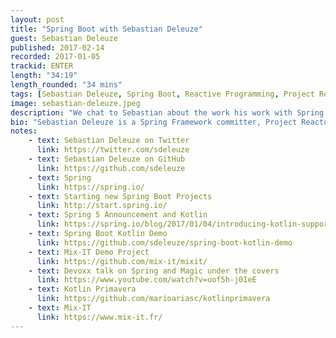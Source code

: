 ```yaml
---
layout: post
title: "Spring Boot with Sebastian Deleuze"
guest: Sebastian Deleuze
published: 2017-02-14
recorded: 2017-01-05
trackid: ENTER
length: "34:19" 
length_rounded: "34 mins" 
tags: [Sebastian Deleuze, Spring Boot, Reactive Programming, Project Reactor]
image: sebastian-deleuze.jpeg
description: "We chat to Sebastian about the work his work with Spring Boot, where Kotlin fits in, what features it brings for Spring Boot developers as well as other things he's working on."
bio: "Sebastian Deleuze is a Spring Framework committer, Project Reactor committer, organiser of Mix-IT conference and speaker"
notes: 
    - text: Sebastian Deleuze on Twitter
      link: https://twitter.com/sdeleuze
    - text: Sebastian Deleuze on GitHub
      link: https://github.com/sdeleuze
    - text: Spring  
      link: https://spring.io/
    - text: Starting new Spring Boot Projects
      link: http://start.spring.io/
    - text: Spring 5 Announcement and Kotlin 
      link: https://spring.io/blog/2017/01/04/introducing-kotlin-support-in-spring-framework-5-0
    - text: Spring Boot Kotlin Demo
      link: https://github.com/sdeleuze/spring-boot-kotlin-demo
    - text: Mix-IT Demo Project
      link: https://github.com/mix-it/mixit/
    - text: Devoxx talk on Spring and Magic under the covers
      link: https://www.youtube.com/watch?v=uof5h-j0IeE
    - text: Kotlin Primavera
      link: https://github.com/marioariasc/kotlinprimavera
    - text: Mix-IT 
      link: https://www.mix-it.fr/
---
```


